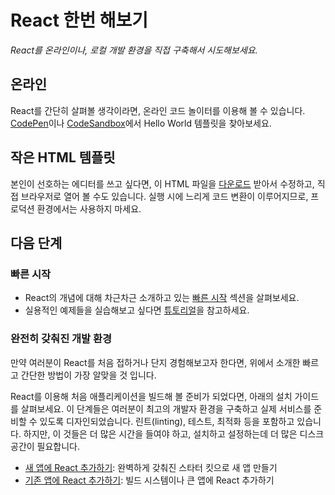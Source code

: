 # React 한번 해보기
*React를 온라인이나, 로컬 개발 환경을 직접 구축해서 시도해보세요.*
## 온라인
React를 간단히 살펴볼 생각이라면, 온라인 코드 놀이터를 이용해 볼 수 있습니다. [CodePen](https://reactjs.org/redirect-to-codepen/hello-world)이나 [CodeSandbox](https://codesandbox.io/s/new)에서 Hello World 템플릿을 찾아보세요.
## 작은 HTML 템플릿
본인이 선호하는 에디터를 쓰고 싶다면, 이 HTML 파일을 [다운로드](https://raw.githubusercontent.com/reactjs/reactjs.org/master/static/html/single-file-example.html) 받아서 수정하고, 직접 브라우저로 열어 볼 수도 있습니다. 실행 시에 느리게 코드 변환이 이루어지므로, 프로덕션 환경에서는 사용하지 마세요.
## 다음 단계
### 빠른 시작
- React의 개념에 대해 차근차근 소개하고 있는 [빠른 시작]([quick-start]-hello-world.md) 섹션을 살펴보세요.
- 실용적인 예제들을 실습해보고 싶다면 [튜토리얼](https://reactjs.org/tutorial/tutorial.html)을 참고하세요.
### 완전히 갖춰진 개발 환경
만약 여러분이 React를 처음 접하거나 단지 경험해보고자 한다면, 위에서 소개한 빠르고 간단한 방법이 가장 알맞을 것 입니다.

React를 이용해 처음 애플리케이션을 빌드해 볼 준비가 되었다면, 아래의 설치 가이드를 살펴보세요. 이 단계들은 여러분이 최고의 개발자 환경을 구축하고 실제 서비스를 준비할 수 있도록 디자인되었습니다. 린트(linting), 테스트, 최적화 등을 포함하고 있습니다. 하지만, 이 것들은 더 많은 시간을 들여야 하고, 설치하고 설정하는데 더 많은 디스크 공간이 필요합니다.

- [새 앱에 React 추가하기]([installation]-add-react-to-a-new-app.md): 완벽하게 갖춰진 스타터 킷으로 새 앱 만들기
- [기존 앱에 React 추가하기]([installation]-add-react-to-an-existing-app.md): 빌드 시스템이나 큰 앱에 React 추가하기